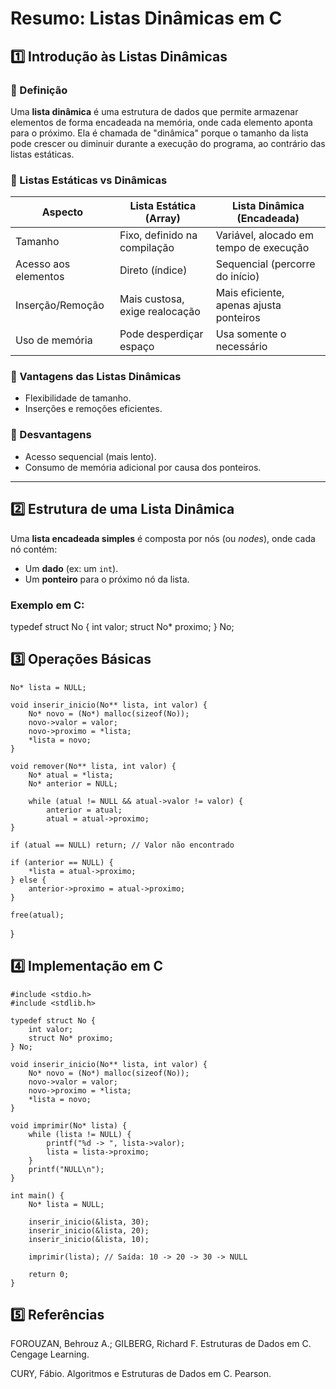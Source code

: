 # Resumo: Listas Dinâmicas em C

## 1️⃣ Introdução às Listas Dinâmicas

### 🔹 Definição
Uma **lista dinâmica** é uma estrutura de dados que permite armazenar elementos de forma encadeada na memória, onde cada elemento aponta para o próximo. Ela é chamada de "dinâmica" porque o tamanho da lista pode crescer ou diminuir durante a execução do programa, ao contrário das listas estáticas.

### 🔹 Listas Estáticas vs Dinâmicas

| Aspecto              | Lista Estática (Array)                   | Lista Dinâmica (Encadeada)             |
|----------------------|------------------------------------------|----------------------------------------|
| Tamanho              | Fixo, definido na compilação             | Variável, alocado em tempo de execução |
| Acesso aos elementos | Direto (índice)                          | Sequencial (percorre do início)        |
| Inserção/Remoção     | Mais custosa, exige realocação           | Mais eficiente, apenas ajusta ponteiros|
| Uso de memória       | Pode desperdiçar espaço                  | Usa somente o necessário               |

### 🔹 Vantagens das Listas Dinâmicas
- Flexibilidade de tamanho.
- Inserções e remoções eficientes.

### 🔹 Desvantagens
- Acesso sequencial (mais lento).
- Consumo de memória adicional por causa dos ponteiros.

---

## 2️⃣ Estrutura de uma Lista Dinâmica

Uma **lista encadeada simples** é composta por nós (ou *nodes*), onde cada nó contém:
- Um **dado** (ex: um `int`).
- Um **ponteiro** para o próximo nó da lista.

### Exemplo em C:

typedef struct No {
    int valor;
    struct No* proximo;
} No;

## 3️⃣ Operações Básicas

    No* lista = NULL;

    void inserir_inicio(No** lista, int valor) {
        No* novo = (No*) malloc(sizeof(No));
        novo->valor = valor;
        novo->proximo = *lista;
        *lista = novo;
    }

    void remover(No** lista, int valor) {
        No* atual = *lista;
        No* anterior = NULL;

        while (atual != NULL && atual->valor != valor) {
            anterior = atual;
            atual = atual->proximo;
    }

    if (atual == NULL) return; // Valor não encontrado

    if (anterior == NULL) {
        *lista = atual->proximo;
    } else {
        anterior->proximo = atual->proximo;
    }

    free(atual);
}

## 4️⃣ Implementação em C

    #include <stdio.h>
    #include <stdlib.h>

    typedef struct No {
        int valor;
        struct No* proximo;
    } No;

    void inserir_inicio(No** lista, int valor) {
        No* novo = (No*) malloc(sizeof(No));
        novo->valor = valor;
        novo->proximo = *lista;
        *lista = novo;
    }

    void imprimir(No* lista) {
        while (lista != NULL) {
            printf("%d -> ", lista->valor);
            lista = lista->proximo;
        }
        printf("NULL\n");
    }
    
    int main() {
        No* lista = NULL;

        inserir_inicio(&lista, 30);
        inserir_inicio(&lista, 20);
        inserir_inicio(&lista, 10);
    
        imprimir(lista); // Saída: 10 -> 20 -> 30 -> NULL
    
        return 0;
    }

## 5️⃣ Referências

FOROUZAN, Behrouz A.; GILBERG, Richard F. Estruturas de Dados em C. Cengage Learning.

CURY, Fábio. Algoritmos e Estruturas de Dados em C. Pearson.

